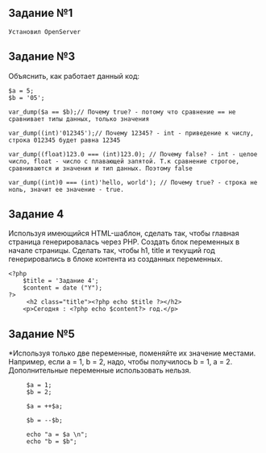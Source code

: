 ## Задание №1

    Установил OpenServer
 
## Задание №3
  
Объяснить, как работает данный код:
      
    $a = 5;     
    $b = '05';
    
    var_dump($a == $b);// Почему true? - потому что сравнение == не сравнивает типы данных, только значения
  
    var_dump((int)'012345');// Почему 12345? - int - приведение к числу, строка 012345 будет равна 12345
 
    var_dump((float)123.0 === (int)123.0); // Почему false? - int - целое число, float - число с плавающей запятой. Т.к сравнение строгое,     сравниваются и значения и тип данных. Поэтому false
   
    var_dump((int)0 === (int)'hello, world'); // Почему true? - строка не ноль, значит ее значение - true.
    
 
## Задание 4
 Используя имеющийся HTML-шаблон, сделать так, чтобы главная страница генерировалась через PHP. 
 Создать блок переменных в начале страницы. Сделать так, чтобы h1, title и текущий год генерировались в блоке контента из созданных переменных.
 
    <?php
        $title = 'Задание 4'; 
        $content = date ("Y");
    ?>
         <h2 class="title"><?php echo $title ?></h2>
        <p>Сегодня : <?php echo $content?> год.</p>
        
        
       
  ## Задание №5
 *Используя только две переменные, поменяйте их значение местами. Например, если a = 1, b = 2, надо, чтобы получилось b = 1, a = 2. 
 Дополнительные переменные использовать нельзя.
 
         $a = 1;
         $b = 2; 
      
         $a = ++$a;
      
         $b = --$b;
         
         echo "a = $a \n"; 
         echo "b = $b";
    
